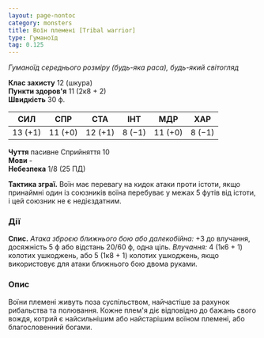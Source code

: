 ```yaml
---
layout: page-nontoc
category: monsters
title: Воїн племені [Tribal warrior]
type: Гуманоїд
tag: 0.125
---
```


_Гуманоїд середнього розміру (будь-яка раса), будь-який світогляд_

**Клас захисту** 12 (шкура)    
**Пункти здоров'я** 11 (2к8 + 2)    
**Швидкість** 30 ф.

| СИЛ     | СПР     | СТА     | ІНТ    | МДР     | ХАР    |
| ------- | ------- | ------- | ------ | ------- | ------ |
| 13 (+1) | 11 (+0) | 12 (+1) | 8 (−1) | 11 (+0) | 8 (−1) |

**Чуття** пасивне Сприйняття 10    
**Мови** -    
**Небезпека** 1/8 (25 ПД)

**Тактика зграї.** Воїн має перевагу на кидок атаки проти істоти, якщо принаймні один із союзників воїна перебуває у межах 5 футів від істоти, і цей союзник не є недієздатним.

### Дії
**Спис.** _Атака зброєю ближнього бою або _далекобійна:__ +3 до влучання, досяжність 5 ф або відстань 20/60 ф, одна ціль. _Влучання:_ 4 (1к6 + 1) колотих ушкоджень, або 5 (1к8 + 1) колотих ушкоджень, якщо використовує для атаки ближнього бою двома руками.

### Опис
Воїни племені живуть поза суспільством, найчастіше за рахунок рибальства та полювання. Кожне плем'я діє відповідно до бажань свого вождя, котрий є найсильнішим або найстарішим воїном племені, або благословенний богами. 

